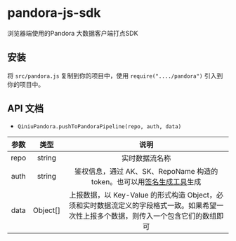 # pandora-js-sdk
浏览器端使用的Pandora 大数据客户端打点SDK

## 安装

将 ``src/pandora.js`` 复制到你的项目中，使用 ``require("..../pandora")`` 引入到你的项目中。

## API 文档

- ```
  QiniuPandora.pushToPandoraPipeline(repo, auth, data)
  ```

|  参数  |    类型    |                    说明                    |
| :--: | :------: | :--------------------------------------: |
| repo |  string  |                 实时数据流名称                  |
| auth |  string  | 鉴权信息，通过 AK、SK、RepoName 构造的 token。也可以用[签名生成工具](https://qiniu.github.io/pandora-docs/#/util/akutil)生成 |
| data | Object[] | 上报数据，以 Key-Value 的形式构造 Object，必须和实时数据流定义的字段格式一致。如果希望一次性上报多个数据，则传入一个包含它们的数组即可 |



